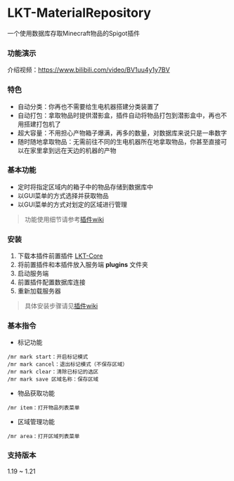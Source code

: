 # LKT-MaterialRepository

一个使用数据库存取Minecraft物品的Spigot插件

### 功能演示

介绍视频：https://www.bilibili.com/video/BV1uu4y1y7BV

### 特色

* 自动分类：你再也不需要给生电机器搭建分类装置了
* 自动打包：拿取物品时提供潜影盒，插件自动将物品打包到潜影盒中，再也不用搭建打包机了
* 超大容量：不用担心产物箱子爆满，再多的数量，对数据库来说只是一串数字
* 随时随地拿取物品：无需前往不同的生电机器所在地拿取物品，你甚至直接可以在家里拿到远在天边的机器的产物

### 基本功能

* 定时将指定区域内的箱子中的物品存储到数据库中
* 以GUI菜单的方式选择并获取物品
* 以GUI菜单的方式对划定的区域进行管理

> 功能使用细节请参考[插件wiki](https://github.com/lockoct/LKT-MaterialRepository/wiki/%E4%BD%BF%E7%94%A8%E6%89%8B%E5%86%8C)

### 安装

1. 下载本插件前置插件 [LKT-Core](https://github.com/lockoct/LKT-Core/releases)
2. 将前置插件和本插件放入服务端 **plugins** 文件夹
3. 启动服务端
4. 前置插件配置数据库连接
5. 重新加载服务器

> 具体安装步骤请见[插件wiki](https://github.com/lockoct/LKT-MaterialRepository/wiki/%E5%AE%89%E8%A3%85)

### 基本指令

* 标记功能

```text
/mr mark start：开启标记模式
/mr mark cancel：退出标记模式（不保存区域）
/mr mark clear：清除已标记的选区
/mr mark save 区域名称：保存区域
```

* 物品获取功能

```text
/mr item：打开物品列表菜单
```

* 区域管理功能

```text
/mr area：打开区域列表菜单
```

### 支持版本

1.19 ~ 1.21
